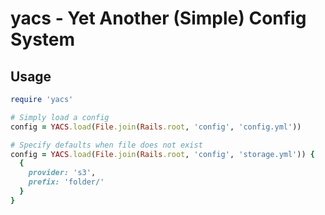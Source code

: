 # yacs - Yet Another (Simple) Config System

## Usage

```ruby
require 'yacs'

# Simply load a config
config = YACS.load(File.join(Rails.root, 'config', 'config.yml'))

# Specify defaults when file does not exist
config = YACS.load(File.join(Rails.root, 'config', 'storage.yml')) {
  {
    provider: 's3',
    prefix: 'folder/'
  }
}
```
